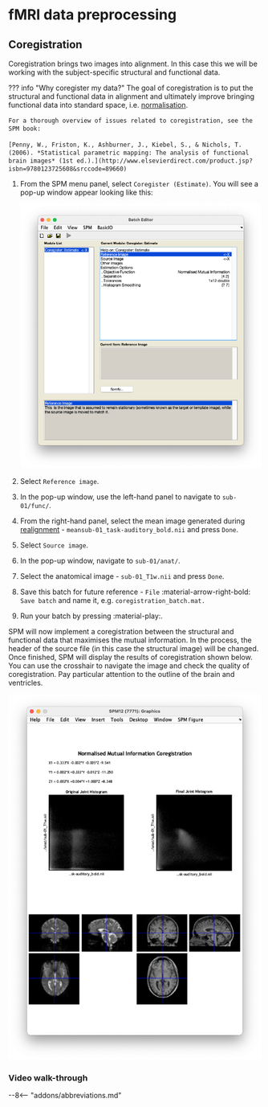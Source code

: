# fMRI data preprocessing

## Coregistration

Coregistration brings two images into alignment. In this case this we will be working with the subject-specific structural and functional data. 

??? info "Why coregister my data?" 
    The goal of coregistration is to put the structural and functional data in alignment and ultimately improve bringing functional data into standard space, i.e. [normalisation](./normalisation.md). 

    For a thorough overview of issues related to coregistration, see the SPM book:

    [Penny, W., Friston, K., Ashburner, J., Kiebel, S., & Nichols, T. (2006). *Statistical parametric mapping: The analysis of functional brain images* (1st ed.).](http://www.elsevierdirect.com/product.jsp?isbn=9780123725608&srccode=89660)

1. From the SPM menu panel, select `Coregister (Estimate)`. You will see a pop-up window appear looking like this:

    ![](../../assets/figures/coregistration_batch.png)

2. Select `Reference image`. 
3. In the pop-up window, use the left-hand panel to navigate to `sub-01/func/`. 
4. From the right-hand panel, select the mean image generated during [realignment](./realignment.md) - `meansub-01_task-auditory_bold.nii` and press `Done`.
5. Select `Source image`.
6. In the pop-up window, navigate to `sub-01/anat/`. 
7. Select the anatomical image - `sub-01_T1w.nii` and press `Done`.
8. Save this batch for future reference - `File` :material-arrow-right-bold: `Save batch` and name it, e.g. `coregistration_batch.mat.`
9. Run your batch by pressing :material-play:.

SPM will now implement a coregistration between the structural and functional data that maximises the mutual information. In the process, the header of the source file (in this case the structural image) will be changed. Once finished, SPM will display the results of coregistration shown below. You can use the crosshair to navigate the image and check the quality of coregistration. Pay particular attention to the outline of the brain and ventricles.

![](../../assets/figures/coregistration_plot.png)


### Video walk-through

--8<-- "addons/abbreviations.md"